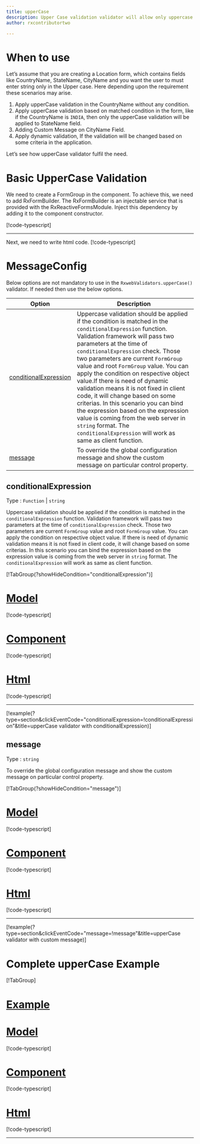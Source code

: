 ```yaml
---
title: upperCase 
description: Upper Case validation validator will allow only uppercase to be entered, If user tries to enter any string except uppercase then the property will become invalid. 
author: rxcontributortwo

---
```

# When to use
Let’s assume that you are creating a Location form, which contains fields like CountryName, StateName, CityName and you want the user to must enter string only in the Upper case. Here depending upon the requirement these scenarios may arise.
1. Apply upperCase validation in the CountryName without any condition.
2.	Apply upperCase validation based on matched condition in the form, like if the CountryName is `INDIA`, then only the upperCase validation will be applied to StateName field.
3.	Adding Custom Message on CityName Field.
4.	Apply dynamic validation, If the validation will be changed based on some criteria in the application.

Let’s see how upperCase validator fulfil the need.

# Basic UpperCase Validation
We need to create a FormGroup in the component. To achieve this, we need to add RxFormBuilder. The RxFormBuilder is an injectable service that is provided with the RxReactiveFormsModule. Inject this dependency by adding it to the component constructor.

[!code-typescript[](\assets\reactive-form-validators\validators\upperCase\add\upper-case-add.component.ts)]
***

Next, we need to write html code.
[!code-typescript[](\assets\reactive-form-validators\validators\upperCase\add\upper-case-add.component.html)]

<app-upperCase-add-validator></app-upperCase-add-validator>
 
# MessageConfig 
Below options are not mandatory to use in the `RxwebValidators.upperCase()` validator. If needed then use the below options.

|Option | Description |
|--- | ---- |
|[conditionalExpression](#conditionalexpressions) | Uppercase validation should be applied if the condition is matched in the `conditionalExpression` function. Validation framework will pass two parameters at the time of `conditionalExpression` check. Those two parameters are current `FormGroup` value and root `FormGroup` value. You can apply the condition on respective object value.If there is need of dynamic validation means it is not fixed in client code, it will change based on some criterias. In this scenario you can bind the expression based on the expression value is coming from the web server in `string` format. The `conditionalExpression` will work as same as client function. |
|[message](#message) | To override the global configuration message and show the custom message on particular control property. |

## conditionalExpression 
Type :  `Function`  |  `string` 

Uppercase validation should be applied if the condition is matched in the `conditionalExpression` function. Validation framework will pass two parameters at the time of `conditionalExpression` check. Those two parameters are current `FormGroup` value and root `FormGroup` value. You can apply the condition on respective object value.
If there is need of dynamic validation means it is not fixed in client code, it will change based on some criterias. In this scenario you can bind the expression based on the expression value is coming from the web server in `string` format. The `conditionalExpression` will work as same as client function.

[!TabGroup(?showHideCondition="conditionalExpression")]
# [Model](#tab\conditionalExpressionmodel)
[!code-typescript[](\assets\reactive-form-validators\validators\upperCase\conditionalExpression\location.model.ts)]
# [Component](#tab\conditionalExpressionComponent)
[!code-typescript[](\assets\reactive-form-validators\validators\upperCase\conditionalExpression\upper-case-conditional-expressions.component.ts)]
# [Html](#tab\conditionalExpressionHtml)
[!code-typescript[](\assets\reactive-form-validators\validators\upperCase\conditionalExpression\upper-case-conditional-expressions.component.html)]
***

[!example(?type=section&clickEventCode="conditionalExpression=!conditionalExpression"&title=upperCase validator with conditionalExpression)]
<app-upperCase-conditionalExpression-validator></app-upperCase-conditionalExpression-validator>
 
## message 
Type :  `string` 

To override the global configuration message and show the custom message on particular control property.
 

[!TabGroup(?showHideCondition="message")]
# [Model](#tab\messageModel)
[!code-typescript[](\assets\reactive-form-validators\validators\upperCase\message\location.model.ts)]
# [Component](#tab\messageComponent)
[!code-typescript[](\assets\reactive-form-validators\validators\upperCase\message\upper-case-message.component.ts)]
# [Html](#tab\messageHtml)
[!code-typescript[](\assets\reactive-form-validators\validators\upperCase\message\upper-case-message.component.html)]
***

[!example(?type=section&clickEventCode="message=!message"&title=upperCase validator with custom message)]
<app-upperCase-message-validator></app-upperCase-message-validator>

# Complete upperCase Example
[!TabGroup]
# [Example](#tab\completeexample)
<app-upperCase-complete-validator></app-upperCase-complete-validator>
# [Model](#tab\completemodel)
[!code-typescript[](\assets\reactive-form-validators\validators\upperCase\complete\location.model.ts)]
# [Component](#tab\completecomponent)
[!code-typescript[](\assets\reactive-form-validators\validators\upperCase\complete\upper-case-complete.component.ts)]
# [Html](#tab\completehtml)
[!code-typescript[](\assets\reactive-form-validators\validators\upperCase\complete\upper-case-complete.component.html)]
***
